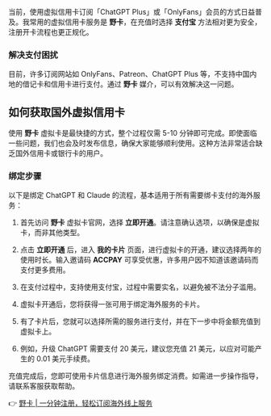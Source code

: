 当前，使用虚拟信用卡订阅「ChatGPT Plus」或「OnlyFans」会员的方式日益普及。我常用的虚拟信用卡服务是 **野卡**，在充值时选择 **支付宝** 方法相对更为安全，注册开卡流程也更正规化。

### 解决支付困扰

目前，许多订阅网站如 OnlyFans、Patreon、ChatGPT Plus 等，不支持中国内地的借记卡和信用卡进行支付。通过 **野卡** 媒介，可以有效解决这一问题。

## 如何获取国外虚拟信用卡

使用 **野卡** 虚拟卡是最快捷的方式，整个过程仅需 5-10 分钟即可完成。即使面临一些问题，我们也会及时发布信息，确保大家能够顺利使用。这种方法非常适合缺乏国外信用卡或银行卡的用户。

### 绑定步骤

以下是绑定 ChatGPT 和 Claude 的流程，基本适用于所有需要绑卡支付的海外服务：

1. 首先访问 **野卡** 虚拟卡官网，选择 **立即开通**。请注意确认选项，以确保是虚拟卡，而非其他类型。

2. 点击 **立即开通** 后，进入 **我的卡片** 页面，进行虚拟卡的开通，建议选择两年的使用时长。输入邀请码 **ACCPAY** 可享受优惠，许多用户因不知道该邀请码而支付更多费用。

3. 在支付过程中，支持使用支付宝，过程中需要实名，以避免被不法分子滥用。

4. 虚拟卡开通后，您将获得一张可用于绑定海外服务的卡片。

5. 有了卡片后，您就可以选择所需的服务进行支付，并在下一步中将金额充值到虚拟卡上。

6. 例如，升级 ChatGPT 需要支付 20 美元，建议您充值 21 美元，以应对可能产生的 0.01 美元手续费。

充值完成后，您即可使用卡片信息进行海外服务绑定消费。如需进一步操作指导，请联系客服获取帮助。

👉 [野卡 | 一分钟注册，轻松订阅海外线上服务](https://bit.ly/bewildcard)